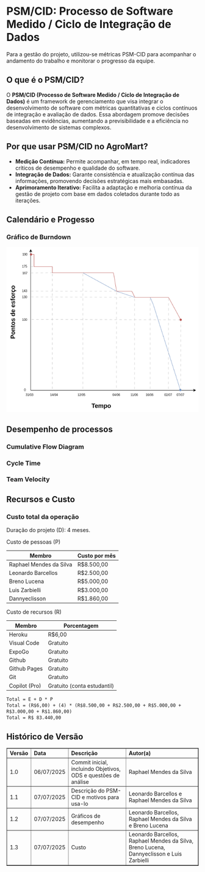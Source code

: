 # PSM/CID: Processo de Software Medido / Ciclo de Integração de Dados

Para a gestão do projeto, utilizou-se métricas PSM-CID para acompanhar o andamento do trabalho e monitorar o progresso da equipe.


## O que é o PSM/CID?

O **PSM/CID (Processo de Software Medido / Ciclo de Integração de Dados)** é um framework de gerenciamento que visa integrar o desenvolvimento de software com métricas quantitativas e ciclos contínuos de integração e avaliação de dados. Essa abordagem promove decisões baseadas em evidências, aumentando a previsibilidade e a eficiência no desenvolvimento de sistemas complexos.

## Por que usar PSM/CID no AgroMart?

- **Medição Contínua:** Permite acompanhar, em tempo real, indicadores críticos de desempenho e qualidade do software.
- **Integração de Dados:** Garante consistência e atualização contínua das informações, promovendo decisões estratégicas mais embasadas.
- **Aprimoramento Iterativo:** Facilita a adaptação e melhoria contínua da gestão de projeto com base em dados coletados durante todo as iterações.
<!--
- **Aderência** às necessidades do negócio: Conecta metas técnicas a metas organizacionais, especialmente em um contexto sensível como o agronegócio.
-->

## Calendário e Progesso
### Gráfico de Burndown

![Gráfico de Burndown](../assets/burndown.png)

## Desempenho de processos
<script src="https://cdn.jsdelivr.net/npm/chart.js"></script>
<script src="../../scripts/psm-desempenho.js"></script>

### Cumulative Flow Diagram

<canvas id="cumulativeFlowChart" width="800" height="400"></canvas>

### Cycle Time

<canvas id="cycleTimeChart" width="800" height="400"></canvas>

### Team Velocity

<canvas id="teamVelocityChart" width="800" height="400"></canvas>

## Recursos e Custo
### Custo total da operação

Duração do projeto (D): 4 meses.

Custo de pessoas (P)

| Membro | Custo por mês  | 
|-------------|-----------|
| Raphael Mendes da Silva | R$8.500,00 |
| Leonardo Barcellos      | R$2.500,00 |
| Breno Lucena            | R$5.000,00 |     
| Luis Zarbielli          | R$3.000,00 |     
| Dannyeclisson           | R$1.860,00 | 


Custo de recursos (R)

| Membro | Porcentagem | 
|-----|-----------|
| Heroku | R$6,00 |
| Visual Code | Gratuito |     
| ExpoGo | Gratuito |
| Github | Gratuito |
| Github Pages | Gratuito |
| Git | Gratuito |
| Copilot (Pro) | Gratuito (conta estudantil) |

```
Total = E + D * P
Total = (R$6,00) + (4) * (R$8.500,00 + R$2.500,00 + R$5.000,00 + R$3.000,00 + R$1.860,00)
Total = R$ 83.440,00
```

## Histórico de Versão

<table border="1" style="width:100%; border-collapse: collapse; text-align: left;">
  <thead>
    <tr>
      <th>Versão</th>
      <th>Data</th>
      <th>Descrição</th>
      <th>Autor(a)</th>
    </tr>
  </thead>
  <tbody>
    <tr>
      <td>1.0</td>
      <td>06/07/2025</td>
      <td>Commit inicial, incluindo Objetivos, ODS e questões de análise</td>
      <td>Raphael Mendes da Silva</td>
    </tr>
    <tr>
      <td>1.1</td>
      <td>07/07/2025</td>
      <td>Descrição do PSM-CID e motivos para usa-lo</td>
      <td>Leonardo Barcellos e Raphael Mendes da Silva</td>
    </tr>
    <tr>
      <td>1.2</td>
      <td>07/07/2025</td>
      <td>Gráficos de desempenho</td>
      <td>Leonardo Barcellos, Raphael Mendes da Silva e Breno Lucena</td>
    </tr>
    <tr>
      <td>1.3</td>
      <td>07/07/2025</td>
      <td>Custo</td>
      <td>Leonardo Barcellos, Raphael Mendes da Silva, Breno Lucena, Dannyeclisson e Luis Zarbielli</td>
    </tr>
  </tbody>
</table>